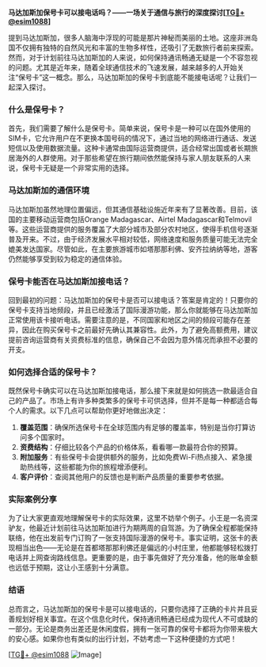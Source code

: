**马达加斯加保号卡可以接电话吗？——一场关于通信与旅行的深度探讨[[TG💪+ @esim1088](https://t.me/s/esim1088)]**

提到马达加斯加，很多人脑海中浮现的可能是那片神秘而美丽的土地。这座非洲岛国不仅拥有独特的自然风光和丰富的生物多样性，还吸引了无数旅行者前来探索。然而，对于计划前往马达加斯加的人来说，如何保持通讯畅通无疑是一个不容忽视的问题。尤其是近年来，随着全球通信技术的飞速发展，越来越多的人开始关注“保号卡”这一概念。那么，马达加斯加的保号卡到底能不能接电话呢？让我们一起深入探讨。

### 什么是保号卡？

首先，我们需要了解什么是保号卡。简单来说，保号卡是一种可以在国外使用的SIM卡，它允许用户在不更换本国号码的情况下，通过当地的网络进行通话、发送短信以及使用数据流量。这种卡通常由国际运营商提供，适合经常出国或者长期旅居海外的人群使用。对于那些希望在旅行期间依然能保持与家人朋友联系的人来说，保号卡无疑是一个非常实用的选择。

### 马达加斯加的通信环境

马达加斯加虽然地理位置偏远，但其通信基础设施近年来有了显著改善。目前，该国的主要移动运营商包括Orange Madagascar、Airtel Madagascar和Telmovil等。这些运营商提供的服务覆盖了大部分城市及部分农村地区，使得手机信号逐渐普及开来。不过，由于经济发展水平相对较低，网络速度和服务质量可能无法完全媲美发达国家。尽管如此，在主要旅游城市如塔那那利佛、安齐拉纳纳等地，游客仍然能够享受到较为稳定的通信体验。

### 保号卡能否在马达加斯加接电话？

回到最初的问题：马达加斯加的保号卡是否可以接电话？答案是肯定的！只要你的保号卡支持当地频段，并且已经激活了国际漫游功能，那么你就能够在马达加斯加正常使用该卡接听电话。需要注意的是，不同国家和地区之间的频段可能存在差异，因此在购买保号卡之前最好先确认其兼容性。此外，为了避免高额费用，建议提前咨询运营商有关资费标准的信息，确保自己不会因为意外情况而承担不必要的开支。

### 如何选择合适的保号卡？

既然保号卡确实可以在马达加斯加接电话，那么接下来就是如何挑选一款最适合自己的产品了。市场上有许多种类繁多的保号卡可供选择，但并不是每一种都适合每个人的需求。以下几点可以帮助你更好地做出决定：

1. **覆盖范围**：确保所选保号卡在全球范围内有足够的覆盖率，特别是当你打算访问多个国家时。
2. **资费结构**：仔细比较各个产品的价格体系，看看哪一款最符合你的预算。
3. **附加服务**：有些保号卡会提供额外的服务，比如免费Wi-Fi热点接入、紧急援助热线等，这些都能为你的旅程增添便利。
4. **客户评价**：查阅其他用户的反馈也是判断产品质量的重要参考依据。

### 实际案例分享

为了让大家更直观地理解保号卡的实际效果，这里不妨举个例子。小王是一名资深驴友，他最近计划前往马达加斯加进行为期两周的自驾游。为了确保全程都能保持联络，他在出发前专门订购了一张支持国际漫游的保号卡。事实证明，这张卡的表现相当出色——无论是在首都塔那那利佛还是偏远的小村庄里，他都能够轻松拨打电话并上网查询路线信息。更重要的是，由于事先做好了充分准备，他的账单金额也远低于预期，这让小王感到十分满意。

### 结语

总而言之，马达加斯加的保号卡是可以接电话的，只要你选择了正确的卡片并且妥善规划好相关事宜。在这个信息化时代，保持通讯畅通已经成为现代人不可或缺的一部分。无论是商务出差还是休闲度假，拥有一张可靠的保号卡都将为你带来极大的安心感。如果你也有类似的出行计划，不妨考虑一下这种便捷的方式吧！

[[TG💪+ @esim1088](https://t.me/s/esim1088) ![Image](https://i.postimg.cc/4NQfJmqS/Snipaste-2025-05-13-00-14-12.png)]